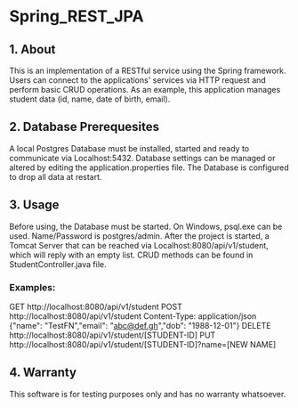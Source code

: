# Spring_REST_JPA

## 1. About
This is an implementation of a RESTful service using the Spring framework. Users can connect to the applications' services via HTTP request and perform basic 
CRUD operations. As an example, this application manages student data (id, name, date of birth, email).


## 2. Database Prerequesites
A local Postgres Database must be installed, started and ready to communicate via Localhost:5432. Database settings can be managed or altered by editing the 
application.properties file. The Database is configured to drop all data at restart.


## 3. Usage
Before using, the Database must be started. On Windows, psql.exe can be used. Name/Password is postgres/admin.
After the project is started, a Tomcat Server that can be reached via Localhost:8080/api/v1/student, which will reply with an empty list.
CRUD methods can be found in StudentController.java file.
### Examples:
GET http://localhost:8080/api/v1/student
POST http://localhost:8080/api/v1/student Content-Type: application/json {"name": "TestFN","email": "abc@def.gh","dob": "1988-12-01"}
DELETE http://localhost:8080/api/v1/student/[STUDENT-ID]
PUT http://localhost:8080/api/v1/student/[STUDENT-ID]?name=[NEW NAME]



## 4. Warranty
This software is for testing purposes only and has no warranty whatsoever.
